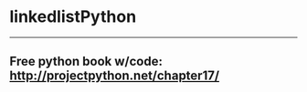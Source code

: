# linkedlistPython
--------------------------------------------
Free python book w/code: http://projectpython.net/chapter17/ 
--------------------------------------------
